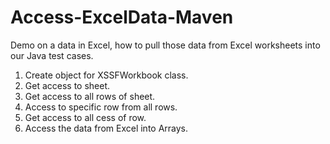 # Access-ExcelData-Maven
Demo on a data in Excel, how to pull those data from Excel worksheets into our Java test cases.

1. Create object for XSSFWorkbook class.
2. Get access to sheet.
3. Get access to all rows of sheet.
4. Access to specific row from all rows.
5. Get access to all cess of row.
6. Access the data from Excel into Arrays.

